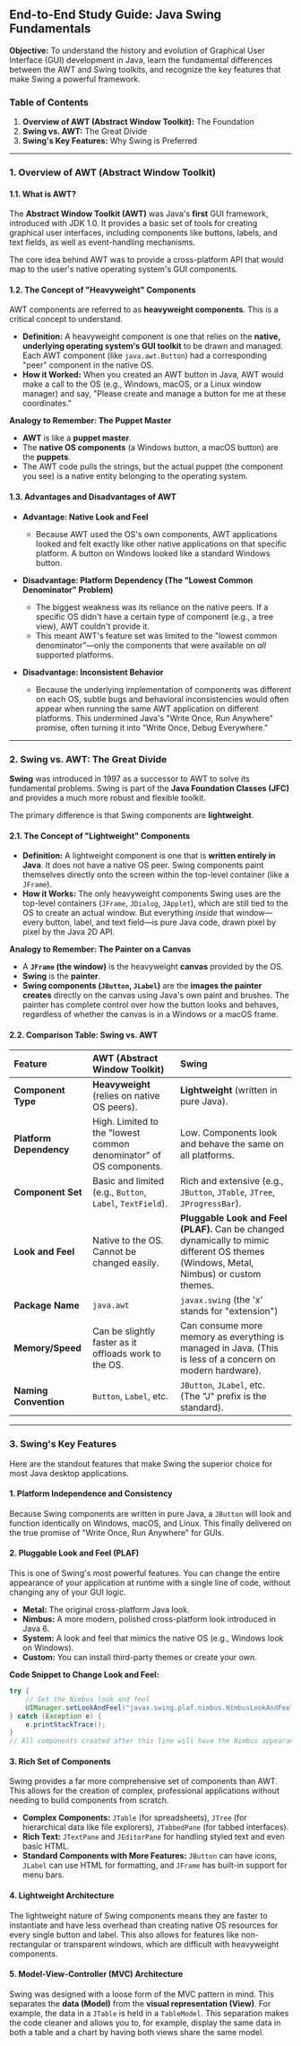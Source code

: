 

## **End-to-End Study Guide: Java Swing Fundamentals**

**Objective:** To understand the history and evolution of Graphical User Interface (GUI) development in Java, learn the fundamental differences between the AWT and Swing toolkits, and recognize the key features that make Swing a powerful framework.

### **Table of Contents**

1.  **Overview of AWT (Abstract Window Toolkit):** The Foundation
2.  **Swing vs. AWT:** The Great Divide
3.  **Swing's Key Features:** Why Swing is Preferred

---

### **1. Overview of AWT (Abstract Window Toolkit)**

#### **1.1. What is AWT?**

The **Abstract Window Toolkit (AWT)** was Java's **first** GUI framework, introduced with JDK 1.0. It provides a basic set of tools for creating graphical user interfaces, including components like buttons, labels, and text fields, as well as event-handling mechanisms.

The core idea behind AWT was to provide a cross-platform API that would map to the user's native operating system's GUI components.

#### **1.2. The Concept of "Heavyweight" Components**

AWT components are referred to as **heavyweight components**. This is a critical concept to understand.

*   **Definition:** A heavyweight component is one that relies on the **native, underlying operating system's GUI toolkit** to be drawn and managed. Each AWT component (like `java.awt.Button`) had a corresponding "peer" component in the native OS.
*   **How it Worked:** When you created an AWT button in Java, AWT would make a call to the OS (e.g., Windows, macOS, or a Linux window manager) and say, "Please create and manage a button for me at these coordinates."

**Analogy to Remember: The Puppet Master**
*   **AWT** is like a **puppet master**.
*   The **native OS components** (a Windows button, a macOS button) are the **puppets**.
*   The AWT code pulls the strings, but the actual puppet (the component you see) is a native entity belonging to the operating system.

#### **1.3. Advantages and Disadvantages of AWT**

*   **Advantage: Native Look and Feel**
    *   Because AWT used the OS's own components, AWT applications looked and felt exactly like other native applications on that specific platform. A button on Windows looked like a standard Windows button.

*   **Disadvantage: Platform Dependency (The "Lowest Common Denominator" Problem)**
    *   The biggest weakness was its reliance on the native peers. If a specific OS didn't have a certain type of component (e.g., a tree view), AWT couldn't provide it.
    *   This meant AWT's feature set was limited to the "lowest common denominator"—only the components that were available on *all* supported platforms.

*   **Disadvantage: Inconsistent Behavior**
    *   Because the underlying implementation of components was different on each OS, subtle bugs and behavioral inconsistencies would often appear when running the same AWT application on different platforms. This undermined Java's "Write Once, Run Anywhere" promise, often turning it into "Write Once, Debug Everywhere."

---

### **2. Swing vs. AWT: The Great Divide**

**Swing** was introduced in 1997 as a successor to AWT to solve its fundamental problems. Swing is part of the **Java Foundation Classes (JFC)** and provides a much more robust and flexible toolkit.

The primary difference is that Swing components are **lightweight**.

#### **2.1. The Concept of "Lightweight" Components**

*   **Definition:** A lightweight component is one that is **written entirely in Java**. It does not have a native OS peer. Swing components paint themselves directly onto the screen within the top-level container (like a `JFrame`).
*   **How it Works:** The only heavyweight components Swing uses are the top-level containers (`JFrame`, `JDialog`, `JApplet`), which are still tied to the OS to create an actual window. But everything *inside* that window—every button, label, and text field—is pure Java code, drawn pixel by pixel by the Java 2D API.

**Analogy to Remember: The Painter on a Canvas**
*   A **`JFrame` (the window)** is the heavyweight **canvas** provided by the OS.
*   **Swing** is the **painter**.
*   **Swing components (`JButton`, `JLabel`)** are the **images the painter creates** directly on the canvas using Java's own paint and brushes. The painter has complete control over how the button looks and behaves, regardless of whether the canvas is in a Windows or a macOS frame.

#### **2.2. Comparison Table: Swing vs. AWT**

| Feature              | AWT (Abstract Window Toolkit)                             | Swing                                                     |
| :------------------- | :-------------------------------------------------------- | :-------------------------------------------------------- |
| **Component Type**   | **Heavyweight** (relies on native OS peers).              | **Lightweight** (written in pure Java).                   |
| **Platform Dependency**| High. Limited to the "lowest common denominator" of OS components. | Low. Components look and behave the same on all platforms. |
| **Component Set**    | Basic and limited (e.g., `Button`, `Label`, `TextField`). | Rich and extensive (e.g., `JButton`, `JTable`, `JTree`, `JProgressBar`). |
| **Look and Feel**    | Native to the OS. Cannot be changed easily.             | **Pluggable Look and Feel (PLAF).** Can be changed dynamically to mimic different OS themes (Windows, Metal, Nimbus) or custom themes. |
| **Package Name**     | `java.awt`                                                | `javax.swing` (the 'x' stands for "extension")            |
| **Memory/Speed**     | Can be slightly faster as it offloads work to the OS.      | Can consume more memory as everything is managed in Java. (This is less of a concern on modern hardware). |
| **Naming Convention**  | `Button`, `Label`, etc.                                   | `JButton`, `JLabel`, etc. (The "J" prefix is the standard). |

---

### **3. Swing's Key Features**

Here are the standout features that make Swing the superior choice for most Java desktop applications.

#### **1. Platform Independence and Consistency**
Because Swing components are written in pure Java, a `JButton` will look and function identically on Windows, macOS, and Linux. This finally delivered on the true promise of "Write Once, Run Anywhere" for GUIs.

#### **2. Pluggable Look and Feel (PLAF)**
This is one of Swing's most powerful features. You can change the entire appearance of your application at runtime with a single line of code, without changing any of your GUI logic.
*   **Metal:** The original cross-platform Java look.
*   **Nimbus:** A more modern, polished cross-platform look introduced in Java 6.
*   **System:** A look and feel that mimics the native OS (e.g., Windows look on Windows).
*   **Custom:** You can install third-party themes or create your own.

**Code Snippet to Change Look and Feel:**
```java
try {
    // Set the Nimbus look and feel
    UIManager.setLookAndFeel("javax.swing.plaf.nimbus.NimbusLookAndFeel");
} catch (Exception e) {
    e.printStackTrace();
}
// All components created after this line will have the Nimbus appearance.
```

#### **3. Rich Set of Components**
Swing provides a far more comprehensive set of components than AWT. This allows for the creation of complex, professional applications without needing to build components from scratch.
*   **Complex Components:** `JTable` (for spreadsheets), `JTree` (for hierarchical data like file explorers), `JTabbedPane` (for tabbed interfaces).
*   **Rich Text:** `JTextPane` and `JEditorPane` for handling styled text and even basic HTML.
*   **Standard Components with More Features:** `JButton` can have icons, `JLabel` can use HTML for formatting, and `JFrame` has built-in support for menu bars.

#### **4. Lightweight Architecture**
The lightweight nature of Swing components means they are faster to instantiate and have less overhead than creating native OS resources for every single button and label. This also allows for features like non-rectangular or transparent windows, which are difficult with heavyweight components.

#### **5. Model-View-Controller (MVC) Architecture**
Swing was designed with a loose form of the MVC pattern in mind. This separates the **data (Model)** from the **visual representation (View)**. For example, the data in a `JTable` is held in a `TableModel`. This separation makes the code cleaner and allows you to, for example, display the same data in both a table and a chart by having both views share the same model.
